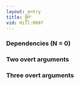 ```yaml
---
layout: entry
title: སྐྱོབ་
vid: Hill:0087
---
```

### Dependencies (N = 0)


### Two overt arguments


### Three overt arguments

